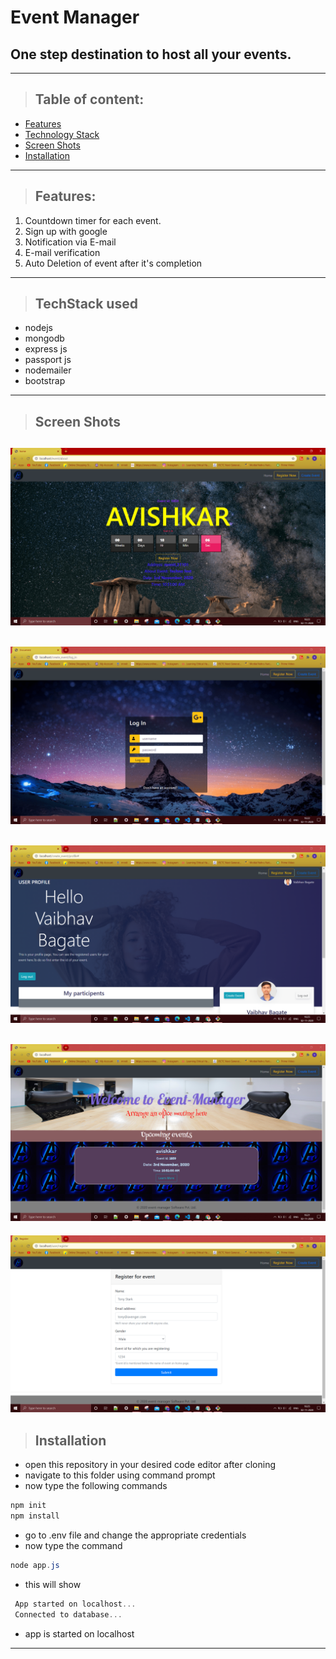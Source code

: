 # Event Manager 

## One step destination to host all your events.

---

> ## Table of content:

- [Features](https://github.com/vaibhav25-mnnit/Event-Manager/blob/master/README.md#features)
- [Technology Stack](https://github.com/vaibhav25-mnnit/Event-Manager/blob/master/README.md#techstack-used)
- [Screen Shots](https://github.com/vaibhav25-mnnit/Event-Manager/blob/master/README.md#screen-shots)
- [Installation](https://github.com/vaibhav25-mnnit/Event-Manager/blob/master/README.md#installation)


---

> ## **Features:**

1. Countdown timer for each event.
2. Sign up with google
3. Notification via E-mail
4. E-mail verification
5. Auto Deletion of event after it's completion

---

> ## **TechStack used**

- nodejs
- mongodb
- express js
- passport js
- nodemailer
- bootstrap

---


> ## Screen Shots

 ![ss](https://github.com/vaibhav25-mnnit/Event-Manager/blob/master/Screenshot%202020-11-02%20162400-min.png)
 ---
 ![ss](https://github.com/vaibhav25-mnnit/Event-Manager/blob/master/Screenshot%202020-11-02%20162236-min.png)
 ---
 ![ss](https://github.com/vaibhav25-mnnit/Event-Manager/blob/master/Screenshot%202020-11-02%20162522.png)
 ---
 ![ss](https://github.com/vaibhav25-mnnit/Event-Manager/blob/master/Screenshot%202020-11-02%20162143.png)
 ---
 ![ss](https://github.com/vaibhav25-mnnit/Event-Manager/blob/master/Screenshot%202020-11-02%20162602.png)

> ## Installation

- open this repository in your desired code editor after cloning
- navigate to this folder using command prompt
- now type the following commands

```powershell
npm init
npm install
```

- go to .env file and change the appropriate credentials
- now type the command

```powershell
node app.js
```

- this will show

```powershell
 App started on localhost...
 Connected to database...
```

- app is started on localhost

---

